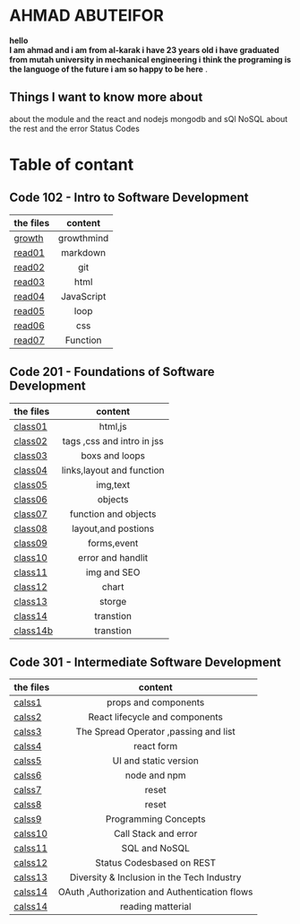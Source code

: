 # AHMAD ABUTEIFOR
**hello  
I am ahmad and i am from al-karak 
i have 23 years old i have graduated from mutah university
 in mechanical engineering i think the programing is the languoge of the future
i am so happy to be here** .

## Things I want to know more about 
about the module and the react and nodejs 
mongodb and sQl NoSQL about the rest and the error Status Codes


# Table of contant
## Code 102 - Intro to Software Development

| the files       | content     |
| :------------- | :----------: |
| [growth](https://ahmad-abuteifor.github.io/reading-notes/code102/growth)| growthmind |
|  [read01](https://ahmad-abuteifor.github.io/reading-notes/code102/read01) |markdown   |
| [read02](https://ahmad-abuteifor.github.io/reading-notes/code102/read02)   | git|
|  [read03](https://ahmad-abuteifor.github.io/reading-notes/code102/read03) | html   | 
| [read04](https://ahmad-abuteifor.github.io/reading-notes/code102/read04)   | JavaScript |
| [read05](https://ahmad-abuteifor.github.io/reading-notes/code102/read05) | loop |
| [read06](https://ahmad-abuteifor.github.io/reading-notes/code102/read06) | css |
| [read07](https://ahmad-abuteifor.github.io/reading-notes/code102/read07) | Function |  




## Code 201 - Foundations of Software Development

| the files       | content     |
| :------------- | :----------: |
| [class01](https://ahmad-abuteifor.github.io/reading-notes/code201/class01) | html,js |
| [class02](https://ahmad-abuteifor.github.io/reading-notes/code201/class02) | tags ,css and intro in jss |
| [class03](https://ahmad-abuteifor.github.io/reading-notes/code201/class03) | boxs and loops |
| [class04](https://ahmad-abuteifor.github.io/reading-notes/code201/class04)  | links,layout and function |
| [class05](https://ahmad-abuteifor.github.io/reading-notes/code201/class05) | img,text |
| [class06](https://ahmad-abuteifor.github.io/reading-notes/code201/class06)  | objects  |
| [class07](https://ahmad-abuteifor.github.io/reading-notes/code201/class07)| function and objects |
| [class08](https://ahmad-abuteifor.github.io/reading-notes/code201/class08)| layout,and postions |
| [class09](https://ahmad-abuteifor.github.io/reading-notes/code201/class09)| forms,event |
| [class10](https://ahmad-abuteifor.github.io/reading-notes/code201/class10)| error and handlit  |
 | [class11](https://ahmad-abuteifor.github.io/reading-notes/code201/class11)| img and SEO  |
  | [class12](https://ahmad-abuteifor.github.io/reading-notes/code201/class12)| chart |
  | [class13](https://ahmad-abuteifor.github.io/reading-notes/code201/class13)| storge |
  | [class14](https://ahmad-abuteifor.github.io/reading-notes/code201/class14)|transtion | 
  | [class14b](https://ahmad-abuteifor.github.io/reading-notes/code201/class14b)|transtion | 


##  Code 301 - Intermediate Software Development
 | the files       | content     |  
 | :------------- | :----------: |  
 | [calss1](https://ahmad-abuteifor.github.io/reading-notes/code301/reading01)|props and components | 
 | [calss2](https://ahmad-abuteifor.github.io/reading-notes/code301/reading02)|React lifecycle and components | 
 | [calss3](https://ahmad-abuteifor.github.io/reading-notes/code301/reading03)|The Spread Operator ,passing and list | 
 | [calss4](https://ahmad-abuteifor.github.io/reading-notes/code301/reading04)|react form| 
  | [calss5](https://ahmad-abuteifor.github.io/reading-notes/code301/reading05)| UI and static version | 
   | [calss6](https://ahmad-abuteifor.github.io/reading-notes/code301/reading06)| node and npm | 
   | [calss7](https://ahmad-abuteifor.github.io/reading-notes/code301/reading07)| reset | 
  | [calss8](https://ahmad-abuteifor.github.io/reading-notes/code301/reading08)| reset |
  | [calss9](https://ahmad-abuteifor.github.io/reading-notes/code301/reading09)| Programming Concepts  |    
  | [calss10](https://ahmad-abuteifor.github.io/reading-notes/code301/reading10)| Call Stack and error   |    
  | [calss11](https://ahmad-abuteifor.github.io/reading-notes/code301/reading11)| SQL and NoSQL |    
  | [calss12](https://ahmad-abuteifor.github.io/reading-notes/code301/reading12)|Status Codesbased on REST | 
   | [calss13](https://ahmad-abuteifor.github.io/reading-notes/code301/reading13)| Diversity & Inclusion in the Tech Industry|
   |[calss14](https://ahmad-abuteifor.github.io/reading-notes/code301/reading14)| OAuth ,Authorization and Authentication flows| 
   |[calss14](https://ahmad-abuteifor.github.io/reading-notes/code301/reading14)| reading matterial | 
    
     
